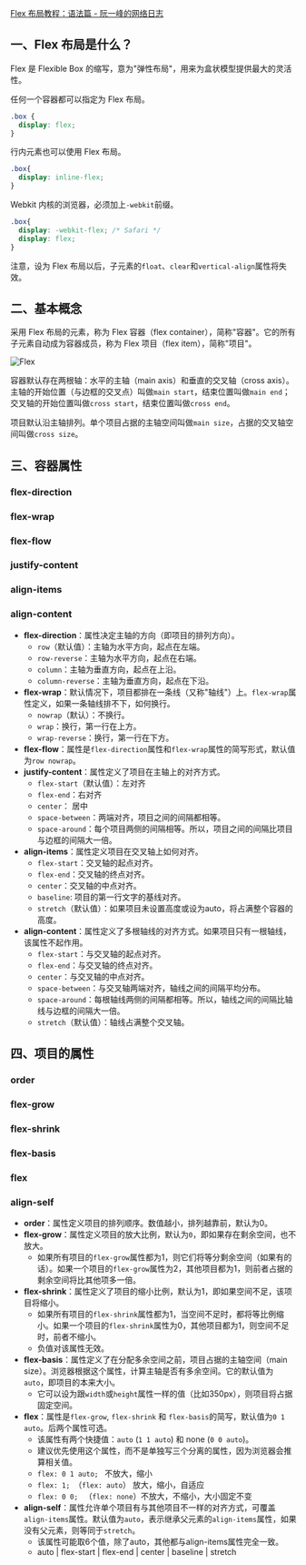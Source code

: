 [Flex 布局教程：语法篇 - 阮一峰的网络日志](http://www.ruanyifeng.com/blog/2015/07/flex-grammar.html)

## 一、Flex 布局是什么？

Flex 是 Flexible Box 的缩写，意为"弹性布局"，用来为盒状模型提供最大的灵活性。

任何一个容器都可以指定为 Flex 布局。

```css
.box {
  display: flex;
}
```

行内元素也可以使用 Flex 布局。

```css
.box{
  display: inline-flex;
}
```

Webkit 内核的浏览器，必须加上`-webkit`前缀。

```css
.box{
  display: -webkit-flex; /* Safari */
  display: flex;
}
```

注意，设为 Flex 布局以后，子元素的`float`、`clear`和`vertical-align`属性将失效。

## 二、基本概念

采用 Flex 布局的元素，称为 Flex 容器（flex container），简称"容器"。它的所有子元素自动成为容器成员，称为 Flex 项目（flex item），简称"项目"。

![Flex](https://cloud-images-1255423800.cos.ap-guangzhou.myqcloud.com/CSS_Flex-1.png)

容器默认存在两根轴：水平的主轴（main axis）和垂直的交叉轴（cross axis）。主轴的开始位置（与边框的交叉点）叫做`main start`，结束位置叫做`main end`；交叉轴的开始位置叫做`cross start`，结束位置叫做`cross end`。

项目默认沿主轴排列。单个项目占据的主轴空间叫做`main size`，占据的交叉轴空间叫做`cross size`。

## 三、容器属性

### flex-direction

### flex-wrap

### flex-flow

### justify-content

### align-items

### align-content

- **flex-direction**：属性决定主轴的方向（即项目的排列方向）。
  - `row`（默认值）：主轴为水平方向，起点在左端。
  - `row-reverse`：主轴为水平方向，起点在右端。
  - `column`：主轴为垂直方向，起点在上沿。
  - `column-reverse`：主轴为垂直方向，起点在下沿。
- **flex-wrap**：默认情况下，项目都排在一条线（又称"轴线"）上。`flex-wrap`属性定义，如果一条轴线排不下，如何换行。
  - `nowrap`（默认）：不换行。
  - `wrap`：换行，第一行在上方。
  - `wrap-reverse`：换行，第一行在下方。
- **flex-flow**：属性是`flex-direction`属性和`flex-wrap`属性的简写形式，默认值为`row nowrap`。
- **justify-content**：属性定义了项目在主轴上的对齐方式。
  - `flex-start`（默认值）：左对齐
  - `flex-end`：右对齐
  - `center`： 居中
  - `space-between`：两端对齐，项目之间的间隔都相等。
  - `space-around`：每个项目两侧的间隔相等。所以，项目之间的间隔比项目与边框的间隔大一倍。
- **align-items**：属性定义项目在交叉轴上如何对齐。
  - `flex-start`：交叉轴的起点对齐。
  - `flex-end`：交叉轴的终点对齐。
  - `center`：交叉轴的中点对齐。
  - `baseline`: 项目的第一行文字的基线对齐。
  - `stretch`（默认值）：如果项目未设置高度或设为auto，将占满整个容器的高度。
- **align-content**：属性定义了多根轴线的对齐方式。如果项目只有一根轴线，该属性不起作用。
  - `flex-start`：与交叉轴的起点对齐。
  - `flex-end`：与交叉轴的终点对齐。
  - `center`：与交叉轴的中点对齐。
  - `space-between`：与交叉轴两端对齐，轴线之间的间隔平均分布。
  - `space-around`：每根轴线两侧的间隔都相等。所以，轴线之间的间隔比轴线与边框的间隔大一倍。
  - `stretch`（默认值）：轴线占满整个交叉轴。

## 四、项目的属性

### order

### flex-grow

### flex-shrink

### flex-basis

### flex

### align-self

- **order**：属性定义项目的排列顺序。数值越小，排列越靠前，默认为0。
- **flex-grow**：属性定义项目的放大比例，默认为`0`，即如果存在剩余空间，也不放大。
  - 如果所有项目的`flex-grow`属性都为1，则它们将等分剩余空间（如果有的话）。如果一个项目的`flex-grow`属性为2，其他项目都为1，则前者占据的剩余空间将比其他项多一倍。
- **flex-shrink**：属性定义了项目的缩小比例，默认为1，即如果空间不足，该项目将缩小。
  - 如果所有项目的`flex-shrink`属性都为1，当空间不足时，都将等比例缩小。如果一个项目的`flex-shrink`属性为0，其他项目都为1，则空间不足时，前者不缩小。
  - 负值对该属性无效。
- **flex-basis**：属性定义了在分配多余空间之前，项目占据的主轴空间（main size）。浏览器根据这个属性，计算主轴是否有多余空间。它的默认值为`auto`，即项目的本来大小。
  - 它可以设为跟`width`或`height`属性一样的值（比如350px），则项目将占据固定空间。
- **flex**：属性是`flex-grow`, `flex-shrink` 和 `flex-basis`的简写，默认值为`0 1 auto`。后两个属性可选。
  - 该属性有两个快捷值：`auto` (`1 1 auto`) 和 none (`0 0 auto`)。
  - 建议优先使用这个属性，而不是单独写三个分离的属性，因为浏览器会推算相关值。
  - `flex: 0 1 auto; ` 不放大，缩小
  - `flex: 1; `（`flex: auto`） 放大，缩小，自适应
  - `flex: 0 0; ` （`flex: none`）不放大，不缩小，大小固定不变
- **align-self**：属性允许单个项目有与其他项目不一样的对齐方式，可覆盖`align-items`属性。默认值为`auto`，表示继承父元素的`align-items`属性，如果没有父元素，则等同于`stretch`。
  - 该属性可能取6个值，除了auto，其他都与align-items属性完全一致。
  - auto | flex-start | flex-end | center | baseline | stretch